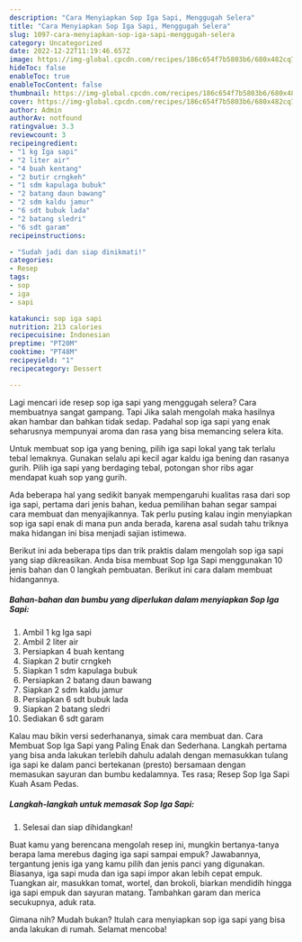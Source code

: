 ```yaml
---
description: "Cara Menyiapkan Sop Iga Sapi, Menggugah Selera"
title: "Cara Menyiapkan Sop Iga Sapi, Menggugah Selera"
slug: 1097-cara-menyiapkan-sop-iga-sapi-menggugah-selera
category: Uncategorized
date: 2022-12-22T11:19:46.657Z
image: https://img-global.cpcdn.com/recipes/186c654f7b5803b6/680x482cq70/sop-iga-sapi-foto-resep-utama.jpg
hideToc: false
enableToc: true
enableTocContent: false
thumbnail: https://img-global.cpcdn.com/recipes/186c654f7b5803b6/680x482cq70/sop-iga-sapi-foto-resep-utama.jpg
cover: https://img-global.cpcdn.com/recipes/186c654f7b5803b6/680x482cq70/sop-iga-sapi-foto-resep-utama.jpg
author: Admin
authorAv: notfound
ratingvalue: 3.3
reviewcount: 3
recipeingredient:
- "1 kg Iga sapi"
- "2 liter air"
- "4 buah kentang"
- "2 butir crngkeh"
- "1 sdm kapulaga bubuk"
- "2 batang daun bawang"
- "2 sdm kaldu jamur"
- "6 sdt bubuk lada"
- "2 batang sledri"
- "6 sdt garam"
recipeinstructions:

- "Sudah jadi dan siap dinikmati!"
categories:
- Resep
tags:
- sop
- iga
- sapi

katakunci: sop iga sapi 
nutrition: 213 calories
recipecuisine: Indonesian
preptime: "PT20M"
cooktime: "PT48M"
recipeyield: "1"
recipecategory: Dessert

---
```



Lagi mencari ide resep sop iga sapi yang menggugah selera? Cara membuatnya sangat gampang. Tapi Jika salah mengolah maka hasilnya akan hambar dan bahkan tidak sedap. Padahal sop iga sapi yang enak seharusnya mempunyai aroma dan rasa yang bisa memancing selera kita.


Untuk membuat sop iga yang bening, pilih iga sapi lokal yang tak terlalu tebal lemaknya. Gunakan selalu api kecil agar kaldu iga bening dan rasanya gurih. Pilih iga sapi yang berdaging tebal, potongan shor ribs agar mendapat kuah sop yang gurih.

Ada beberapa hal yang sedikit banyak mempengaruhi kualitas rasa dari sop iga sapi, pertama dari jenis bahan, kedua pemilihan bahan segar sampai cara membuat dan menyajikannya. Tak perlu pusing kalau ingin menyiapkan sop iga sapi enak di mana pun anda berada, karena asal sudah tahu triknya maka hidangan ini bisa menjadi sajian istimewa.


Berikut ini ada beberapa tips dan trik praktis dalam mengolah sop iga sapi yang siap dikreasikan. Anda bisa membuat Sop Iga Sapi menggunakan 10 jenis bahan dan 0 langkah pembuatan. Berikut ini cara dalam membuat hidangannya.

<!--inarticleads1-->

##### Bahan-bahan dan bumbu yang diperlukan dalam menyiapkan Sop Iga Sapi:

1. Ambil 1 kg Iga sapi
1. Ambil 2 liter air
1. Persiapkan 4 buah kentang
1. Siapkan 2 butir crngkeh
1. Siapkan 1 sdm kapulaga bubuk
1. Persiapkan 2 batang daun bawang
1. Siapkan 2 sdm kaldu jamur
1. Persiapkan 6 sdt bubuk lada
1. Siapkan 2 batang sledri
1. Sediakan 6 sdt garam


Kalau mau bikin versi sederhananya, simak cara membuat dan. Cara Membuat Sop Iga Sapi yang Paling Enak dan Sederhana. Langkah pertama yang bisa anda lakukan terlebih dahulu adalah dengan memasukkan tulang iga sapi ke dalam panci bertekanan (presto) bersamaan dengan memasukan sayuran dan bumbu kedalamnya. Tes rasa; Resep Sop Iga Sapi Kuah Asam Pedas. 

<!--inarticleads2-->

##### Langkah-langkah untuk memasak Sop Iga Sapi:


1. Selesai dan siap dihidangkan!

Buat kamu yang berencana mengolah resep ini, mungkin bertanya-tanya berapa lama merebus daging iga sapi sampai empuk? Jawabannya, tergantung jenis iga yang kamu pilih dan jenis panci yang digunakan. Biasanya, iga sapi muda dan iga sapi impor akan lebih cepat empuk. Tuangkan air, masukkan tomat, wortel, dan brokoli, biarkan mendidih hingga iga sapi empuk dan sayuran matang. Tambahkan garam dan merica secukupnya, aduk rata. 

Gimana nih? Mudah bukan? Itulah cara menyiapkan sop iga sapi yang bisa anda lakukan di rumah. Selamat mencoba!
